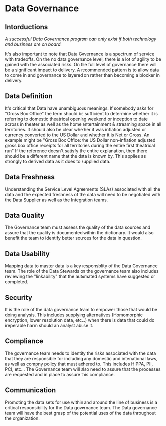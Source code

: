 # Data Governance

## Intorductions

*A successful Data Governance program can only exist if both technology and business are on board.*

It's also important to note that Data Governance is a spectrum of service with tradeoffs.  On the no data governance level, there is a lot of agility to be gained with the associated risks.  On the full level of governance there will be a significant impact to delivery.   A recommended pattern is to allow data to come in and governance to layered on rather than becoming a blocker in delivery.

## Data Definition
It's critical that Data have unambiguous meanings.  If somebody asks for "Gross Box Office" the term should be sufficient to determine whether it is referring to domestic theatrical opening weekend or inception to date across in theater as well as the home entertainment & streaming space in all territories.  It should also be clear whether it was inflation adjusted or currency converted to the US Dollar and whether it is Net or Gross.  An example might be "Gross Box Office: the US Dollar non-inflation adjusted gross box office receipts for all territories during the entire first theatrical run"  If the reference doesn't satisfy the entire explanation, then there should be a different name that the data is known by.  This applies as strongly to derived data as it does to supplied data.

## Data Freshness
Understanding the Service Level Agreements (SLAs) associated with all the data and the expected freshness of the data will need to be negotiated with the Data Supplier as well as the Integration teams.

## Data Quality
The Governance team must assess the quality of the data sources and assure that the quality is documented within the dictionary.   It would also benefit the team to identify better sources for the data in question.

## Data Usability
Mapping data to master data is a key responsblity of the Data Governance team.  The role of the Data Stewards on the governance team also includes reviewing the "linkability" that the automated systems have suggested or completed.

## Security
It is the role of the data governance team to empower those that would be doing analysis.   This includes supplying alternatives (Homomorphic encryption, lower resolution data, etc...) when there is data that could do ireperable harm should an analyst abuse it.

## Compliance
The governance team needs to identify the risks associated with the data that they are responsible for including any domestic and intenational laws, as well as compny policy that must adhered to.  This includes HIPPA, PII, PCI, etc...  The Governance team will also need to assure that the processes are requested and in place to assure this compliance.

## Communication
Promoting the data sets for use within and around the line of business is a critical responsibility for the Data governance team.  The Data governance team will have the best grasp of the potential uses of the data throughout the organization.
